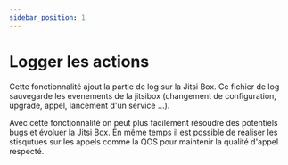 ```yaml
---
sidebar_position: 1
---
```


# Logger les actions

Cette fonctionnalité ajout la partie de log sur la Jitsi Box. Ce fichier de log sauvegarde les evenements de la jitsibox (changement de configuration, upgrade, appel, lancement d'un service ...). 

Avec cette fonctionnalité on peut plus facilement résoudre des potentiels bugs et évoluer la Jitsi Box. En même temps il est possible de réaliser les stisqutues sur les appels comme la QOS pour maintenir la qualité d'appel respecté.

